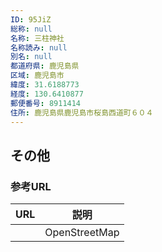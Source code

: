 ```yaml
---
ID: 95JiZ
総称: null
名称: 三柱神社
名称読み: null
別名: null
都道府県: 鹿児島県
区域: 鹿児島市
緯度: 31.6188773
経度: 130.6410877
郵便番号: 8911414
住所: 鹿児島県鹿児島市桜島西道町６０４
---
```


## その他

### 参考URL

| URL | 説明          |
| --- | ------------- |
|     | OpenStreetMap |
